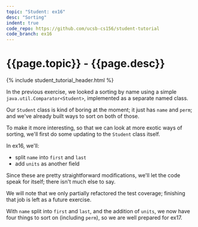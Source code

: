 ```yaml
---
topic: "Student: ex16"
desc: "Sorting"
indent: true
code_repo: https://github.com/ucsb-cs156/student-tutorial
code_branch: ex16
---
```


# {{page.topic}} - {{page.desc}}

{% include student_tutorial_header.html %}


In the previous exercise, we looked a sorting by name using a simple `java.util.Comparator<Student>`, implemented as a separate named class.

Our `Student` class is kind of boring at the moment; it just has `name` and `perm`; and we've already built ways to sort on both of those.

To make it more interesting, so that we can look at more exotic ways of sorting, we'll first do some updating to the `Student` class itself.

In ex16, we'll:
* split `name` into `first` and `last`
* add `units` as another field

Since these are pretty straightforward modifications, we'll let the code speak for itself; there isn't much else to say.

We will note that we only partially refactored the test coverage; finishing that job is left as a future exercise.

With `name` split into `first` and `last`, and the addition of `units`, we now have four things to sort on (including `perm`), so we
are well prepared for ex17.

